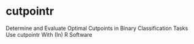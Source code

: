 # cutpointr
Determine and Evaluate Optimal Cutpoints in Binary Classification Tasks Use cutpointr With (In) R Software
